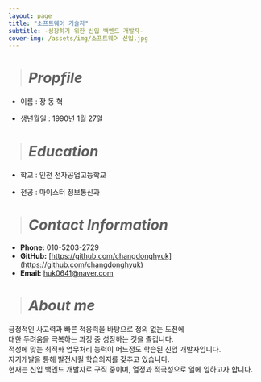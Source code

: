 ```yaml
---
layout: page
title: "소프트웨어 기술자"
subtitle: -성장하기 위한 신입 백엔드 개발자-
cover-img: /assets/img/소프트웨어 신입.jpg
---
```

># *Propfile*

- 이름 : 장 동 혁
  
- 생년월일 : 1990년 1월 27일  

># *Education*

- 학교 : 인천 전자공업고등학교
  
- 전공 : 마이스터 정보통신과

># *Contact Information*

- **Phone:** 010-5203-2729 
- **GitHub:** [https://github.com/changdonghyuk](https://github.com/changdonghyuk) 
- **Email:** [huk0641@naver.com](mailto:huk0641@naver.com) 

># *About me*

긍정적인 사고력과 빠른 적응력을 바탕으로 정의 없는 도전에   
대한 두려움을 극복하는 과정 중 성장하는 것을 즐깁니다.  
적성에 맞는 최적화 업무처리 능력이 어느정도 학습된 신입 개발자입니다.  
자기개발을 통해 발전시킬 학습의지를 갖추고 있습니다.  
현재는 신입 백엔드 개발자로 구직 중이며, 열정과 적극성으로 일에 임하고자 합니다.



